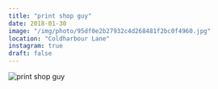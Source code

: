 ```yaml
---
title: "print shop guy"
date: 2018-01-30
image: "/img/photo/95df0e2b27932c4d268481f2bc0f4960.jpg"
location: "Coldharbour Lane"
instagram: true
draft: false
---
```


![print shop guy](/img/photo/95df0e2b27932c4d268481f2bc0f4960.jpg)
